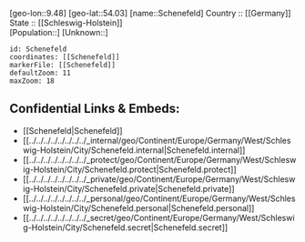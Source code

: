 ﻿---
location: [54.03,9.48] 
mapzoom: [7,12] 
mapmarker: city 
type: City
tags:
- geo/City


SpocWebEntityId: 34007
isDeleted: false
confidential: public

---
[geo-lon::9.48] 
[geo-lat::54.03] 
[name::Schenefeld] 
Country :: [[Germany]]  
State :: [[Schleswig-Holstein]]  
[Population::] 
[Unknown::] 


```leaflet
id: Schenefeld
coordinates: [[Schenefeld]] 
markerFile: [[Schenefeld]] 
defaultZoom: 11 
maxZoom: 18
```


## Confidential Links & Embeds: 
- [[Schenefeld|Schenefeld]]  
- [[../../../../../../../../_internal/geo/Continent/Europe/Germany/West/Schleswig-Holstein/City/Schenefeld.internal|Schenefeld.internal]] 
- [[../../../../../../../../_protect/geo/Continent/Europe/Germany/West/Schleswig-Holstein/City/Schenefeld.protect|Schenefeld.protect]] 
- [[../../../../../../../../_private/geo/Continent/Europe/Germany/West/Schleswig-Holstein/City/Schenefeld.private|Schenefeld.private]] 
- [[../../../../../../../../_personal/geo/Continent/Europe/Germany/West/Schleswig-Holstein/City/Schenefeld.personal|Schenefeld.personal]] 
- [[../../../../../../../../_secret/geo/Continent/Europe/Germany/West/Schleswig-Holstein/City/Schenefeld.secret|Schenefeld.secret]] 

